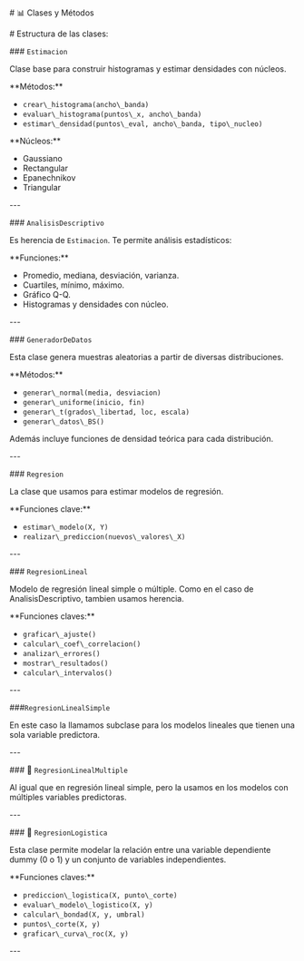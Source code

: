 ﻿\# 📊 Clases y Métodos

\# Estructura de las clases:

\### `Estimacion`

Clase base para construir histogramas y estimar densidades con núcleos.

\*\*Métodos:\*\*

- `crear\_histograma(ancho\_banda)`
- `evaluar\_histograma(puntos\_x, ancho\_banda)`
- `estimar\_densidad(puntos\_eval, ancho\_banda, tipo\_nucleo)`

\*\*Núcleos:\*\*

- Gaussiano
- Rectangular
- Epanechnikov
- Triangular

\---

\### `AnalisisDescriptivo`

Es herencia de `Estimacion`. Te permite análisis estadísticos:

\*\*Funciones:\*\*

- Promedio, mediana, desviación, varianza.
- Cuartiles, mínimo, máximo.
- Gráfico Q-Q.
- Histogramas y densidades con núcleo.

\---

\### `GeneradorDeDatos`

Esta clase genera muestras aleatorias a partir de diversas distribuciones.

\*\*Métodos:\*\*

- `generar\_normal(media, desviacion)`
- `generar\_uniforme(inicio, fin)`
- `generar\_t(grados\_libertad, loc, escala)`
- `generar\_datos\_BS()`

Además incluye funciones de densidad teórica para cada distribución.

\---

\### `Regresion`

La clase que usamos para estimar modelos de regresión.

\*\*Funciones clave:\*\*

- `estimar\_modelo(X, Y)`
- `realizar\_prediccion(nuevos\_valores\_X)`

\---

\### `RegresionLineal`

Modelo de regresión lineal simple o múltiple. Como en el caso de AnalisisDescriptivo, tambien usamos herencia.

\*\*Funciones claves:\*\*

- `graficar\_ajuste()`
- `calcular\_coef\_correlacion()`
- `analizar\_errores()`
- `mostrar\_resultados()`
- `calcular\_intervalos()`

\---

\###`RegresionLinealSimple`

En este caso la llamamos subclase para los modelos lineales que tienen una sola variable predictora.

\---

\### 🧾 `RegresionLinealMultiple`

Al igual que en regresión lineal simple, pero la usamos en los modelos con múltiples variables predictoras.

\---

\### 🚦 `RegresionLogistica`

Esta clase permite modelar la relación entre una variable dependiente dummy (0 o 1) y un conjunto de variables independientes.

\*\*Funciones claves:\*\*

- `prediccion\_logistica(X, punto\_corte)`
- `evaluar\_modelo\_logistico(X, y)`
- `calcular\_bondad(X, y, umbral)`
- `puntos\_corte(X, y)`
- `graficar\_curva\_roc(X, y)`

\---

